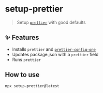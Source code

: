 # setup-prettier

> Setup [`prettier`](https://github.com/prettier/prettier) with good defaults

## :sparkles: Features

- Installs `prettier` and [`prettier-config-one`](https://github.com/sajmoni/prettier-config-one)
- Updates package.json with a `prettier` field
- Runs `prettier`

## How to use

```sh
npx setup-prettier@latest
```
